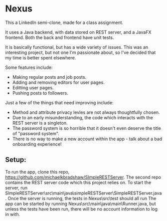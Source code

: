 # Nexus
This a LinkedIn semi-clone, made for a class assignment.

It uses a Java backend, with data stored on REST server, and a JavaFX frontend. Both the back and frontend have unit tests.

It is basically functional, but has a wide variety of issues. This was an interesting project, but not one I'm passionate about, so I've decided that my time is better spent elsewhere.

Some features include:
- Making regular posts and job posts.
- Adding and removing editors for user pages.
- Editting user pages.
- Pushing posts to followers.


Just a few of the things that need improving include:
- Method and attribute privacy levles are not always thoughtfully chosen.
- Due to an early misunderstanding, the code which interacts with the REST server is a singleton.
- The password system is so horrible that it doesn't even deserve the title of "password system".
- There is no way to make a new account within the app - talk about a bad onboarding experience!


## Setup:
To run the app, clone this repo, https://github.com/michaelkbradshaw/SImpleRESTServer. The second repo contains the REST server code which this project relies on. To start the server, run SImpleRESTServer\src\main\java\simpleRESTServer\SimpleRESTServer.java. Once the server is running, the tests in Nexus\src\test should all run
The app can be started by running Nexus\src\main\java\main\Runner.java, but unless the tests have been run, there will be no account information to log in with.

